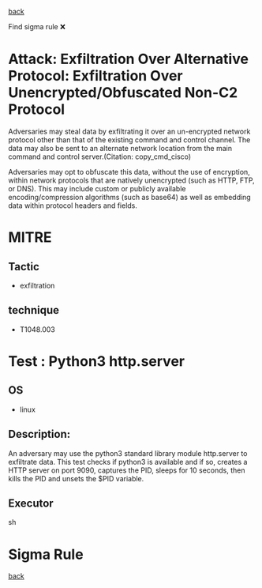 
[back](../index.md)

Find sigma rule :x: 

# Attack: Exfiltration Over Alternative Protocol: Exfiltration Over Unencrypted/Obfuscated Non-C2 Protocol 

Adversaries may steal data by exfiltrating it over an un-encrypted network protocol other than that of the existing command and control channel. The data may also be sent to an alternate network location from the main command and control server.(Citation: copy_cmd_cisco)

Adversaries may opt to obfuscate this data, without the use of encryption, within network protocols that are natively unencrypted (such as HTTP, FTP, or DNS). This may include custom or publicly available encoding/compression algorithms (such as base64) as well as embedding data within protocol headers and fields. 

# MITRE
## Tactic
  - exfiltration


## technique
  - T1048.003


# Test : Python3 http.server
## OS
  - linux


## Description:
An adversary may use the python3 standard library module http.server to exfiltrate data. This test checks if python3 is available and if so, creates a HTTP server on port 9090, captures the PID, sleeps for 10 seconds, then kills the PID and unsets the $PID variable.


## Executor
sh

# Sigma Rule


[back](../index.md)
